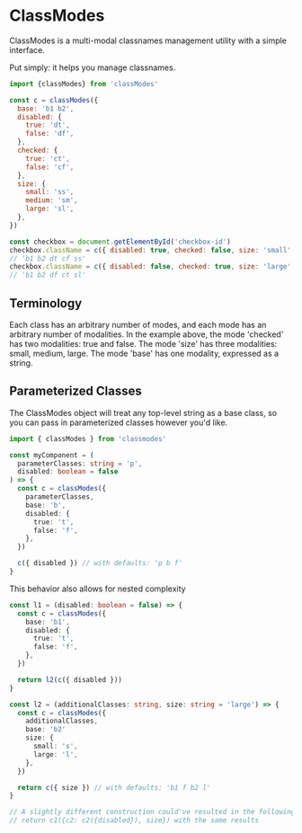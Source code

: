 # ClassModes

ClassModes is a multi-modal classnames management utility with a simple interface. 

Put simply: it helps you manage classnames.

```js
import {classModes} from 'classModes'

const c = classModes({
  base: 'b1 b2',
  disabled: {
    true: 'dt',
    false: 'df',
  },
  checked: {
    true: 'ct',
    false: 'cf',
  },
  size: {
    small: 'ss',
    medium: 'sm',
    large: 'sl',
  },
})

const checkbox = document.getElementById('checkbox-id')
checkbox.className = c({ disabled: true, checked: false, size: 'small' })
// 'b1 b2 dt cf ss'
checkbox.className = c({ disabled: false, checked: true, size: 'large' })
// 'b1 b2 df ct sl'
```

## Terminology

Each class has an arbitrary number of modes, and each mode has an arbitrary number of modalities. In the example above, the mode 'checked' has two modalities: true and false. The mode 'size' has three modalities: small, medium, large. The mode 'base' has one modality, expressed as a string.

## Parameterized Classes

The ClassModes object will treat any top-level string as a base class, so you can pass in parameterized classes however you'd like.

```ts
import { classModes } from 'classmodes'

const myComponent = (
  parameterClasses: string = 'p',
  disabled: boolean = false
) => {
  const c = classModes({
    parameterClasses,
    base: 'b',
    disabled: {
      true: 't',
      false: 'f',
    },
  })

  c({ disabled }) // with defaults: 'p b f'
}
```

This behavior also allows for nested complexity

```ts
const l1 = (disabled: boolean = false) => {
  const c = classModes({
    base: 'b1',
    disabled: {
      true: 't',
      false: 'f',
    },
  })

  return l2(c({ disabled }))
}

const l2 = (additionalClasses: string, size: string = 'large') => {
  const c = classModes({
    additionalClasses,
    base: 'b2'
    size: {
      small: 's',
      large: 'l',
    },
  })

  return c({ size }) // with defaults: 'b1 f b2 l'
}

// A slightly different construction could've resulted in the following shape:
// return c1({c2: c2({disabled}), size}) with the same results
```
